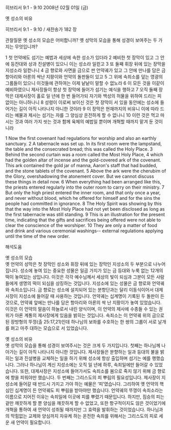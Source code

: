 히브리서 9:1 - 9:10 
2008년 02월 01일 (금)

옛 성소의 비유



히브리서 9:1 - 9:10 / 새찬송가 182 장


관찰질문
옛 성소의 모습은 어떠합니까? 
옛 성막의 모습을 통해 성경이 보여주는 두 가지는 무엇입니까? 

1 첫 언약에도 섬기는 예법과 세상에 속한 성소가 있더라 2 예비한 첫 장막이 있고 그 안에 등잔대와 상과 진설병이 있으니 이는 성소라 일컫고 3 또 둘째 휘장 뒤에 있는 장막을 지성소라 일컫나니 4 금 향로와 사면을 금으로 싼 언약궤가 있고 그 안에 만나를 담은 금 항아리와 아론의 싹난 지팡이와 언약의 돌판들이 있고 5 그 위에 속죄소를 덮는 영광의 그룹들이 있으니 이것들에 관하여는 이제 낱낱이 말할 수 없노라 6 이 모든 것을 이같이 예비하였으니 제사장들이 항상 첫 장막에 들어가 섬기는 예식을 행하고 7 오직 둘째 장막은 대제사장이 홀로 일 년에 한 번 들어가되 자기와 백성의 허물을 위하여 드리는 피 없이는 아니하나니 8 성령이 이로써 보이신 것은 첫 장막이 서 있을 동안에는 성소에 들어가는 길이 아직 나타나지 아니한 것이라 9 이 장막은 현재까지의 비유니 이에 따라 드리는 예물과 제사는 섬기는 자를 그 양심상 온전하게 할 수 없나니 10 이런 것은 먹고 마시는 것과 여러 가지 씻는 것과 함께 육체의 예법일 뿐이며 개혁할 때까지 맡겨 둔 것이니라  

1 Now the first covenant had regulations for worship and also an earthly sanctuary. 2 A tabernacle was set up. In its first room were the lampstand, the table and the consecrated bread; this was called the Holy Place. 3 Behind the second curtain was a room called the Most Holy Place, 4 which had the golden altar of incense and the gold-covered ark of the covenant. This ark contained the gold jar of manna, Aaron's staff that had budded, and the stone tablets of the covenant. 5 Above the ark were the cherubim of the Glory, overshadowing the atonement cover. But we cannot discuss these things in detail now. 6 When everything had been arranged like this, the priests entered regularly into the outer room to carry on their ministry. 7 But only the high priest entered the inner room, and that only once a year, and never without blood, which he offered for himself and for the sins the people had committed in ignorance. 8 The Holy Spirit was showing by this that the way into the Most Holy Place had not yet been disclosed as long as the first tabernacle was still standing. 
9 This is an illustration for the present time, indicating that the gifts and sacrifices being offered were not able to clear the conscience of the worshiper. 10 They are only a matter of food and drink and various ceremonial washings-- external regulations applying until the time of the new order.

해석도움





옛 성소의 모습  
옛 언약의 성막은 첫 장막인 성소와 휘장 뒤에 있는 장막인 지성소의 두 부분으로 나누어집니다. 성소에 놓여 있는 중요한 성물은 일곱 가지가 있는 금 등대와 누룩 없는 12개의 떡이 놓여있는 상입니다. 이것은 각각 예수님께서 세상의 빛이 되심과 그분이 모든 사람들에게 생명의 떡이 되심을 상징하는 것입니다. 지성소에 있는 성물은 금 향로와 언약궤와 속죄소입니다. 금 향로는 성소에 설치되어 있는 분향단과는 달리 이동식이어서 대제사장이 지성소에 들어갈 때 사용하는 것입니다. 언약궤는 십계명이 기록된 두 돌판이 든 것으로, 언약궤 앞에는 만나를 담은 항아리와 아론의 싹 난 지팡이가 놓여 있었습니다. 이것은 이 언약의 말씀이 하늘로서 내린 양식이며, 이 언약의 제사에 수종들 수 있는 권위가 아론 계통의 제사장에게 있음을 밝히는 것입니다. 속죄소는 이 언약궤 위의 금으로 된 장방형의 뚜껑(출 25:17,21)인데 하나님의 보좌를 수호하는 한 쌍의 그룹이 서로 날개를 펴고 마주 대하는 모습으로 서 있었습니다.

옛 성소의 비유  
옛 성막의 모습을 통해 성경이 보여주시는 것은 크게 두 가지입니다. 첫째는 하나님께 나아가는 길이 아직 나타나지 아니한 것입니다. 제사장들은 분향하는 일과 등대의 불을 밝히는 일과 진설병을 교체하는 일을 하기 위해 성소에 항상 출입하며 섬기는 예를 행했습니다. 그러나 하나님이 계신 지성소에는 오직 일 년에 하루, 속죄일에만 들어갈 수 있었습니다. 또한, 대제사장은 지성소에 들어가서도 속죄소를 봄으로 죽지 않기 위해 금 향로에 향을 피워야만 했습니다. 두 번째는 그리스도의 피 뿌림의 필요성입니다. 제사장이 지성소에 들어갈 때 반드시 가지고 가야 하는 예물은 ‘피’였습니다. 그리하여 옛 언약의 핵심인 십계명이 든 언약궤도 피 뿌림을 받아야만 했습니다. 언약궤의 뚜껑이 속죄소라는 이름으로 지어진 이유는 속죄일에 이곳에 피를 뿌렸기 때문입니다. 하지만, 짐승의 피는 겉만 깨끗하게 할 뿐 양심을 깨끗하게 할 수 없었고, 또한 항구적이지도 않은 것이었기에 개혁을 통하여 새 언약이 성취될 때까지만 그 효력을 발휘하는 것이었습니다. 하나님과의 막힘없는 교제와 양심까지 자유케 하는 온전한 속죄를 위해서는 그리스도의 피로 세운 새 언약이 필요합니다.